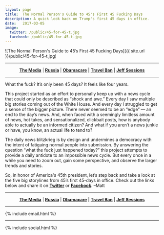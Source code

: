 ```yaml
---
layout: page
title:  The Normal Person's Guide to 45's First 45 Fucking Days
description: A quick look back on Trump's first 45 days in office.
date:   2017-03-05
image:
  twitter: /public/45-for-45-t.jpg
  facebook: /public/45-for-45-t.jpg
---
```


![The Normal Person's Guide to 45’s First 45 Fucking Days]({{ site.url }}/public/45-for-45-t.jpg)
<hr>
<center>
<!-- 
<p><strong>The Normal Person's Guide to 45’s First 45 Fucking Days</strong></p>
Navigation: -->
<a href="{{ site.baseurl }}/45-for-45/media"><strong>The Media</strong></a> | 
<a href="{{ site.baseurl }}/45-for-45/russia"><strong>Russia</strong></a> |
<a href="{{ site.baseurl }}/45-for-45/health-care"><strong>Obamacare</strong></a> |
<a href="{{ site.baseurl }}/45-for-45/travel-ban"><strong>Travel Ban</strong></a> |
<a href="{{ site.baseurl }}/45-for-45/jeff-sessions"><strong>Jeff Sessions</strong></a> 
</center>

<hr> 
<p class="lead">What the fuck? It’s only been 45 days? It feels like four years.</p>

<p>This project started as an effort to personally keep up with a news cycle that could only be described as “shock and awe.” Every day I saw multiple big stories coming out of the White House. And every day I struggled to get a sense of the bigger picture. There never seemed to be an “edge” — an end to the day’s news. And, when faced with a seemingly limitless amount of news, hot takes, and sensationalized, clickbait posts, how is anybody able to actually be an informed citizen? And what if you aren’t a news junkie or have, you know, an actual life to tend to? </p>

<p>The daily news blitzkrieg is by design and undermines a democracy with the intent of fatiguing normal people into submission. By answering the question “what the fuck just happened today?” this project attempts to provide a daily antidote to an impossible news cycle. But every once in a while you need to zoom out, gain some perspective, and observe the larger trends and stories. </p>

<p>So, in honor of America's 45th president, let’s step back and take a look at the five big storylines from 45’s first 45-days in office. Check out the links below and share it on <strong><a href="https://twitter.com/intent/tweet?url=https%3A%2F%2Fwhatthefuckjusthappenedtoday.com%2F45-for-45%2F&via=WTFJHT&text=The%20Normal%20Person%27s%20Guide%20to%2045%27s%20First%2045%20Fucking%20Days" target="_blank">Twitter</a></strong> or <strong><a href="https://www.facebook.com/sharer/sharer.php?u=https://whatthefuckjusthappenedtoday.com/45-for-45/" target="_blank">Facebook</a></strong>. –Matt </p>

<hr>
<center>
<!-- 
<p><strong>The Normal Person's Guide to 45’s First 45 Fucking Days</strong></p>
Navigation: -->
<a href="{{ site.baseurl }}/45-for-45/media"><strong>The Media</strong></a> | 
<a href="{{ site.baseurl }}/45-for-45/russia"><strong>Russia</strong></a> |
<a href="{{ site.baseurl }}/45-for-45/health-care"><strong>Obamacare</strong></a> |
<a href="{{ site.baseurl }}/45-for-45/travel-ban"><strong>Travel Ban</strong></a> |
<a href="{{ site.baseurl }}/45-for-45/jeff-sessions"><strong>Jeff Sessions</strong></a> 
</center>

<hr> 
<!-- MailChimp -->
{% include email.html %}

<hr> 

{% include social.html %}